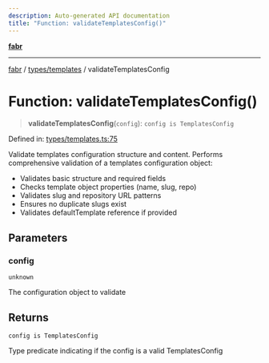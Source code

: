 ```yaml
---
description: Auto-generated API documentation
title: "Function: validateTemplatesConfig()"
---
```


[**fabr**](../../../README.md)

***

[fabr](../../../README.md) / [types/templates](../README.md) / validateTemplatesConfig

# Function: validateTemplatesConfig()

> **validateTemplatesConfig**(`config`): `config is TemplatesConfig`

Defined in: [types/templates.ts:75](https://github.com/yashjawale/fabr/blob/main/src/types/templates.ts#L75)

Validate templates configuration structure and content.
Performs comprehensive validation of a templates configuration object:
- Validates basic structure and required fields
- Checks template object properties (name, slug, repo)
- Validates slug and repository URL patterns
- Ensures no duplicate slugs exist
- Validates defaultTemplate reference if provided

## Parameters

### config

`unknown`

The configuration object to validate

## Returns

`config is TemplatesConfig`

Type predicate indicating if the config is a valid TemplatesConfig
